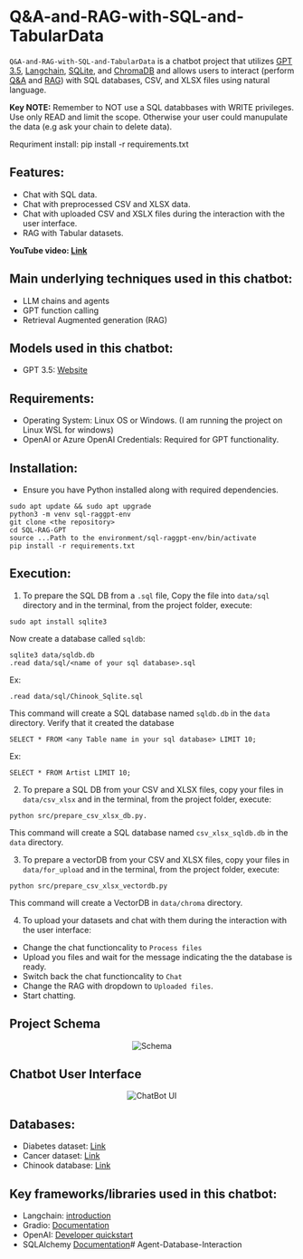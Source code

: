 # Q&A-and-RAG-with-SQL-and-TabularData

`Q&A-and-RAG-with-SQL-and-TabularData` is a chatbot project that utilizes <u>GPT 3.5</u>, <u>Langchain</u>, <u>SQLite</u>, and <u>ChromaDB</u> and allows users to interact (perform <u>Q&A</u> and <u>RAG</u>) with SQL databases, CSV, and XLSX files using natural language.

**Key NOTE:** Remember to NOT use a SQL databbases with WRITE privileges. Use only READ and limit the scope. Otherwise your user could manupulate the data (e.g ask your chain to delete data).

Requriment install:
pip install -r requirements.txt    

## Features:
- Chat with SQL data.
- Chat with preprocessed CSV and XLSX data.
- Chat with uploaded CSV and XSLX files during the interaction with the user interface.
- RAG with Tabular datasets.

**YouTube video: [Link](https://youtu.be/ZtltjSjFPDg?si=0EomljP6HIEfCEwZ)** 

## Main underlying techniques used in this chatbot:
- LLM chains and agents
- GPT function calling
- Retrieval Augmented generation (RAG)

## Models used in this chatbot:
- GPT 3.5: [Website](https://platform.openai.com/docs/models)

## Requirements:
- Operating System: Linux OS or Windows. (I am running the project on Linux WSL for windows)
- OpenAI or Azure OpenAI Credentials: Required for GPT functionality.

## Installation:
- Ensure you have Python installed along with required dependencies.
```
sudo apt update && sudo apt upgrade
python3 -m venv sql-raggpt-env
git clone <the repository>
cd SQL-RAG-GPT
source ...Path to the environment/sql-raggpt-env/bin/activate
pip install -r requirements.txt
```
## Execution:

1. To prepare the SQL DB from a `.sql` file, Copy the file into `data/sql` directory and in the terminal, from the project folder, execute:
```
sudo apt install sqlite3
```

Now create a database called `sqldb`:
```
sqlite3 data/sqldb.db
.read data/sql/<name of your sql database>.sql
```
Ex:
```
.read data/sql/Chinook_Sqlite.sql
```

This command will create a SQL database named `sqldb.db` in the `data` directory. Verify that it created the database
```
SELECT * FROM <any Table name in your sql database> LIMIT 10;
```
Ex:
```
SELECT * FROM Artist LIMIT 10;
```

2. To prepare a SQL DB from your CSV and XLSX files, copy your files in `data/csv_xlsx` and in the terminal, from the project folder, execute:
```
python src/prepare_csv_xlsx_db.py.
```

This command will create a SQL database named `csv_xlsx_sqldb.db` in the `data` directory.

3. To prepare a vectorDB from your CSV and XLSX files, copy your files in `data/for_upload` and in the terminal, from the project folder, execute:
```
python src/prepare_csv_xlsx_vectordb.py
```
This command will create a VectorDB in `data/chroma` directory.


4. To upload your datasets and chat with them during the interaction with the user interface:
- Change the chat functioncality to `Process files`
- Upload you files and wait for the message indicating the the database is ready.
- Switch back the chat functioncality to `Chat`
- Change the RAG with dropdown to `Uploaded files`.
- Start chatting.



## Project Schema
<div align="center">
  <img src="images/project_schema.png" alt="Schema">
</div>

## Chatbot User Interface
<div align="center">
  <img src="images/UI.png" alt="ChatBot UI">
</div>

## Databases:
- Diabetes dataset: [Link](https://www.kaggle.com/datasets/akshaydattatraykhare/diabetes-dataset?resource=download&select=diabetes.csv)
- Cancer dataset: [Link](https://www.kaggle.com/datasets/rohansahana/breast-cancer-dataset-for-beginners?select=train.csv)
- Chinook database: [Link](https://database.guide/2-sample-databases-sqlite/)

## Key frameworks/libraries used in this chatbot:
- Langchain: [introduction](https://python.langchain.com/docs/get_started/introduction)
- Gradio: [Documentation](https://www.gradio.app/docs/interface)
- OpenAI: [Developer quickstart](https://platform.openai.com/docs/quickstart?context=python)
- SQLAlchemy [Documentation](https://www.sqlalchemy.org/)#   A g e n t - D a t a b a s e - I n t e r a c t i o n 
 
 